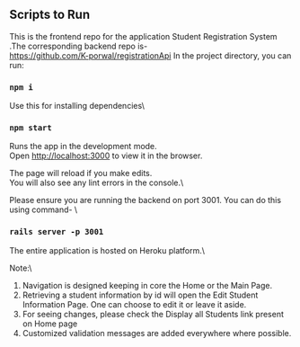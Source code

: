 ## Scripts to Run

This is the frontend repo for the application Student Registration System .The corresponding backend repo is- \
https://github.com/K-porwal/registrationApi
In the project directory, you can run:

### `npm i`
Use this for installing dependencies\

### `npm start`

Runs the app in the development mode.\
Open [http://localhost:3000](http://localhost:3000) to view it in the browser.

The page will reload if you make edits.\
You will also see any lint errors in the console.\

Please ensure you are running the backend on port 3001. You can do this using command- \
### `rails server -p 3001`

The entire application is hosted on Heroku platform.\

Note:\
1. Navigation is designed keeping in core the Home or the Main Page.
2. Retrieving a student information by id will open the Edit Student Information Page. One can choose to edit it or leave it aside.
3. For seeing changes, please check the Display all Students link present on Home page
4. Customized validation messages are added everywhere where possible.
